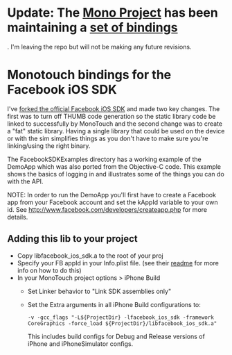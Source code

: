 # Update: The [Mono Project](https://github.com/mono/) has been maintaining a [set of bindings](https://github.com/mono/monotouch-bindings/tree/master/FacebookConnect)
. I'm leaving the repo but will not be making any future revisions.

Monotouch bindings for the Facebook iOS SDK
===========================================

I've [forked the official Facebook iOS SDK](https://github.com/kevinmcmahon/facebook-ios-sdk) and made two key changes. The first was to turn off THUMB code generation so the static library code be linked to successfully by MonoTouch and the second change was to create a "fat" static library. Having a single library that could be used on the device or with the sim simplifies things as you don't have to make sure you're linking/using the right binary.

The FacebookSDKExamples directory has a working example of the DemoApp which was also ported from the Objective-C code.  This example shows the basics of logging in and illustrates some of the things you can do with the API.

NOTE: In order to run the DemoApp you'll first have to create a Facebook app from your Facebook account and set the kAppId variable to your own id.  See http://www.facebook.com/developers/createapp.php for more details.

Adding this lib to your project
-------------------------------

- Copy libfacebook_ios_sdk.a to the root of your proj
- Specify your FB appId in your Info.plist file. (see their [readme](https://github.com/facebook/facebook-ios-sdk/blob/master/README.mdown) for more info on how to do this)
- In your MonoTouch project options > iPhone Build
    - Set Linker behavior to "Link SDK assemblies only"
    - Set the Extra arguments in all iPhone Build configurations to:

          -v -gcc_flags "-L${ProjectDir} -lfacebook_ios_sdk -framework CoreGraphics -force_load ${ProjectDir}/libfacebook_ios_sdk.a"
      
      This includes build configs for Debug and Release versions of iPhone and iPhoneSimulator configs.